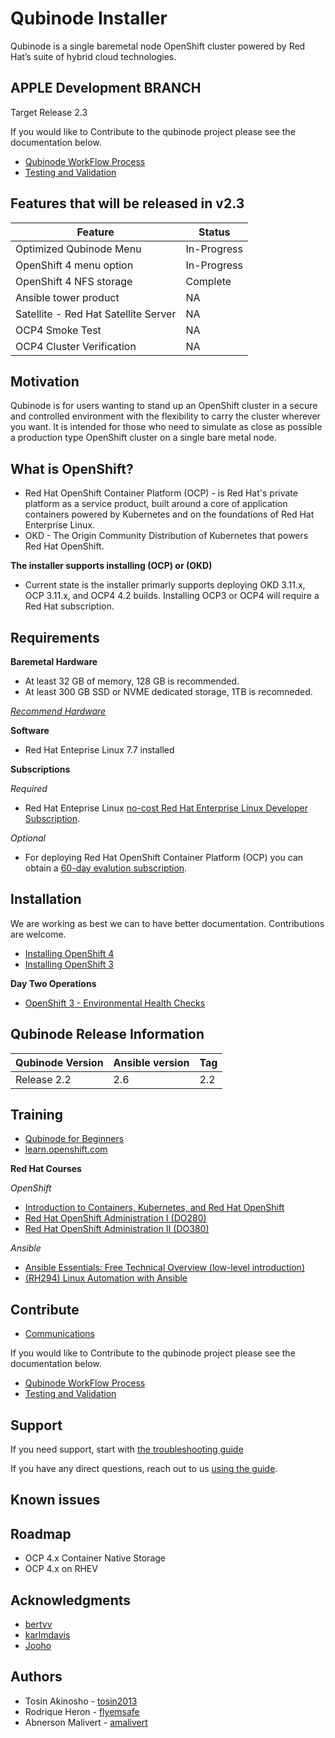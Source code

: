 # Qubinode Installer
Qubinode is a single baremetal node OpenShift cluster powered by Red Hat’s suite of hybrid cloud technologies.

## APPLE Development BRANCH
Target Release 2.3

If you would like to Contribute to the qubinode project please see the documentation below.  
* [Qubinode WorkFlow Process](docs/qubinode_git_branching_model.adoc)  
* [Testing and Validation](test/README.md)  

## Features that will be released in v2.3

Feature  |  Status
--|---
Optimized Qubinode Menu  | In-Progress  |  
OpenShift 4 menu option  | In-Progress  |  
OpenShift 4 NFS storage  | Complete  |  
Ansible tower product  | NA  |  
Satellite - Red Hat Satellite Server  | NA  |  
OCP4 Smoke Test  | NA  |  
OCP4 Cluster Verification  | NA  |  

## Motivation
Qubinode is for users wanting to stand up an OpenShift cluster in a secure and controlled environment with the flexibility to carry the cluster wherever you want. It is intended for those who need to simulate as close as possible a production type OpenShift cluster on a single bare metal node.

## What is OpenShift?
* Red Hat OpenShift Container Platform (OCP) - is Red Hat's private platform as a service product, built around a core of application containers powered by Kubernetes and on the foundations of Red Hat Enterprise Linux.
* OKD - The Origin Community Distribution of Kubernetes that powers Red Hat OpenShift.

**The installer supports installing (OCP) or (OKD)**
 - Current state is the installer primarly supports deploying OKD 3.11.x, OCP 3.11.x, and OCP4 4.2 builds. Installing OCP3 or OCP4 will require a Red Hat subscription.

## Requirements

**Baremetal Hardware**
* At least 32 GB of memory, 128 GB is recommended.
* At least 300 GB SSD or NVME dedicated storage, 1TB is recomneded.

_[Recommend Hardware](docs/supported_hardware_coniguration.md)_

**Software**
* Red Hat Enteprise Linux 7.7 installed

**Subscriptions**

_Required_
* Red Hat Enteprise Linux [no-cost Red Hat Enterprise Linux Developer Subscription](https://developers.redhat.com/articles/faqs-no-cost-red-hat-enterprise-linux/).

_Optional_
* For deploying Red Hat OpenShift Container Platform (OCP) you can obtain a [60-day evalution subscription](https://www.redhat.com/en/technologies/cloud-computing/openshift/try-it?intcmp=701f2000000RQykAAG&extIdCarryOver=true&sc_cid=701f2000001OH74AAG).

## Installation

We are working as best we can to have better documentation. Contributions are welcome.

- [Installing OpenShift 4](docs/openshift4_installation_steps.md)
- [Installing OpenShift 3](docs/openshift3_installation_steps.adoc)

**Day Two Operations**
- [OpenShift 3 - Environmental Health Checks](https://medium.com/@tcij1013/openshift-3-11-day-two-operations-environment-health-checks-62d9237c7483)

## Qubinode Release Information

| Qubinode Version  | Ansible version | Tag |
| ------------- | ----------------- |-----------------|
|     Release 2.2     | 2.6               | 2.2 |


## Training
* [Qubinode for Beginners](docs/beginners.adoc)
* [learn.openshift.com](https://learn.openshift.com/)

**Red Hat Courses**

_OpenShift_
* [Introduction to Containers, Kubernetes, and Red Hat OpenShift](https://www.redhat.com/en/services/training/do180-introduction-containers-kubernetes-red-hat-openshift)
* [Red Hat OpenShift Administration I (DO280)](https://www.redhat.com/en/services/training/do280-red-hat-openshift-administration-i)
* [Red Hat OpenShift Administration II (DO380)](https://www.redhat.com/en/services/training/do380-red-hat-openshift-administration-ii-high-availability)

_Ansible_
- [Ansible Essentials: Free Technical Overview (low-level introduction)](https://www.redhat.com/en/services/training/do007-ansible-essentials-simplicity-automation-technical-overview)
- [(RH294) Linux Automation with Ansible](https://www.redhat.com/en/services/training/rh294-red-hat-system-administration-iii-linux-automation)

## Contribute
* [Communications](docs/communication.adoc)


If you would like to Contribute to the qubinode project please see the documentation below.  
* [Qubinode WorkFlow Process](docs/qubinode_git_branching_model.adoc)  
* [Testing and Validation](test/README.md)  

## Support
If you need support, start with [the troubleshooting guide](docs/troubleshooting-monitoring.adoc)

If you have any direct questions, reach out to us [using the guide](docs/communication.adoc).

## Known issues

## Roadmap
* OCP 4.x Container Native Storage
* OCP 4.x on RHEV

## Acknowledgments
* [bertvv](https://github.com/bertvv)
* [karlmdavis](https://github.com/karlmdavis)
* [Jooho](https://github.com/Jooho)

## Authors
* Tosin Akinosho - [tosin2013](https://github.com/tosin2013)
* Rodrique Heron - [flyemsafe](https://github.com/flyemsafe)
* Abnerson Malivert - [amalivert](https://github.com/amalivert)
